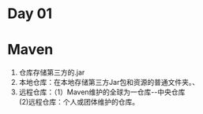 # Day 01 

# Maven

1. 仓库存储第三方的.jar
2. 本地仓库：在本地存储第三方Jar包和资源的普通文件夹。、
3. 远程仓库：（1）Maven维护的全球为一仓库--中央仓库<br>(2)远程仓库：个人或团体维护的仓库。